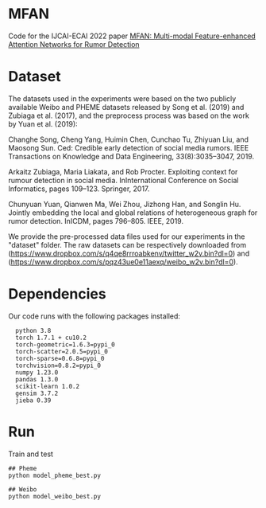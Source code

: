 # MFAN
  Code for the IJCAI-ECAI 2022 paper [MFAN: Multi-modal Feature-enhanced Attention Networks for Rumor Detection](https://www.ijcai.org/proceedings/2022/0335.pdf)
# Dataset
  The datasets used in the experiments were based on the two publicly available Weibo and PHEME datasets released by Song et al. (2019) and Zubiaga et al. (2017), and the preprocess process was based on the work by Yuan et al. (2019):
  
  Changhe Song, Cheng Yang, Huimin Chen, Cunchao Tu, Zhiyuan Liu, and Maosong Sun. Ced: Credible early detection of social media rumors. IEEE Transactions on Knowledge and Data Engineering, 33(8):3035–3047, 2019.
  
  Arkaitz Zubiaga, Maria Liakata, and Rob Procter. Exploiting context for rumour detection in social media. InInternational Conference on Social Informatics, pages 109–123. Springer, 2017.
  
  Chunyuan Yuan, Qianwen Ma, Wei Zhou, Jizhong Han, and Songlin Hu. Jointly embedding the local and global relations of heterogeneous graph for rumor detection. InICDM, pages 796–805. IEEE, 2019.
  
  We provide the pre-processed data files used for our experiments in the "dataset" folder. The raw datasets can be respectively downloaded from (https://www.dropbox.com/s/q4qe8rrroabkenv/twitter_w2v.bin?dl=0) and (https://www.dropbox.com/s/pqz43ue0e11aexq/weibo_w2v.bin?dl=0).
# Dependencies
  Our code runs with the following packages installed:
  ```
    python 3.8
    torch 1.7.1 + cu10.2
    torch-geometric=1.6.3=pypi_0
    torch-scatter=2.0.5=pypi_0
    torch-sparse=0.6.8=pypi_0
    torchvision=0.8.2=pypi_0
    numpy 1.23.0
    pandas 1.3.0
    scikit-learn 1.0.2
    gensim 3.7.2
    jieba 0.39
 ```
 # Run
 Train and test
 ```
 ## Pheme
 python model_pheme_best.py 

 ## Weibo
 python model_weibo_best.py
 ```
